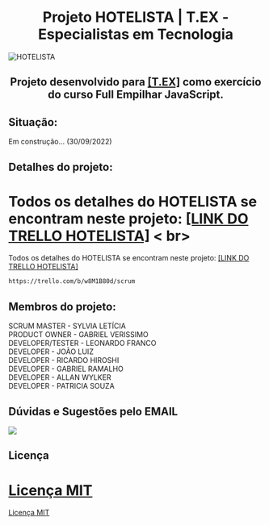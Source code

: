 #  <h1 align="center">Projeto HOTELISTA | T.EX - Especialistas em Tecnologia</h1>

![HOTELISTA](https://imgur.com/a/HM60j0B)


<h2 align="center"> Projeto desenvolvido para <a href="https://www.texperts.com.br/" target="_blank"/>[T.EX]</a> como exercício do curso Full Empilhar JavaScript.</h2>

##  Situação:
Em construção... (30/09/2022)

##  Detalhes do projeto:

Todos os detalhes do HOTELISTA se encontram neste projeto: <a href="https://trello.com/b/w8M1B80d/scrum" target="_blank"/>[LINK DO TRELLO HOTELISTA]</a> < br>
=======
Todos os detalhes do HOTELISTA se encontram neste projeto: <a href="https://trello.com/b/w8M1B80d/scrum" target="_blank"/>[LINK DO TRELLO HOTELISTA]</a> <br>

~~~html
https://trello.com/b/w8M1B80d/scrum
~~~

##  Membros do projeto:
SCRUM MASTER - SYLVIA LETÍCIA <br/>
PRODUCT OWNER - GABRIEL VERISSIMO <br/>
DEVELOPER/TESTER - LEONARDO FRANCO <br/>
DEVELOPER - JOÃO LUIZ <br/>
DEVELOPER - RICARDO HIROSHI <br/>
DEVELOPER - GABRIEL RAMALHO <br/>
DEVELOPER - ALLAN WYLKER <br/>
DEVELOPER - PATRICIA SOUZA

##  Dúvidas e Sugestões pelo EMAIL
<div>
<a href = "mailto:leo55866@gmail.com"><img src="https://img.shields.io/badge/Gmail-D14836?style=for-the-badge&logo=gmail&logoColor=white"_blank"></a>
</div>

##  Licença

[ Licença MIT ](https://choosealicense.com/licenses/mit/)
=======
[ Licença MIT ](https://choosealicense.com/licenses/mit/)
